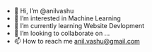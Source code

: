 - 👋 Hi, I’m @anilvashu
- 👀 I’m interested in Machine Learning
- 🌱 I’m currently learning Website Devlopment
- 💞️ I’m looking to collaborate on ...
- 📫 How to reach me anil.vashu@gmail.com

<!---
anilvashu/anilvashu is a ✨ special ✨ repository because its `README.md` (this file) appears on your GitHub profile.
You can click the Preview link to take a look at your changes.
--->
